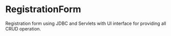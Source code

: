 # RegistrationForm
Registration form using JDBC and Servlets with  UI interface for providing all CRUD operation.
